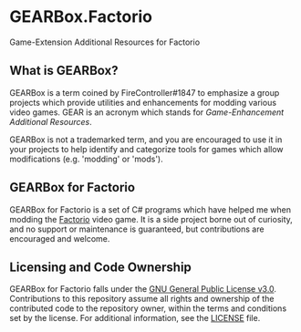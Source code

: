 # GEARBox.Factorio

Game-Extension Additional Resources for Factorio

## What is GEARBox?

GEARBox is a term coined by FireController#1847 to emphasize a group projects which provide utilities and enhancements for modding various video games. GEAR is an acronym which stands for *Game-Enhancement Additional Resources*.

GEARBox is not a trademarked term, and you are encouraged to use it in your projects to help identify and categorize tools for games which allow modifications (e.g. 'modding' or 'mods').

## GEARBox for Factorio

GEARBox for Factorio is a set of C# programs which have helped me when modding the [Factorio](https://store.steampowered.com/app/427520/Factorio/) video game. It is a side project borne out of curiosity, and no support or maintenance is guaranteed, but contributions are encouraged and welcome.

## Licensing and Code Ownership

GEARBox for Factorio falls under the [GNU General Public License v3.0](https://opensource.org/license/gpl-3-0). Contributions to this repository assume all rights and ownership of the contributed code to the repository owner, within the terms and conditions set by the license. For additional information, see the [LICENSE](./LICENSE) file.
